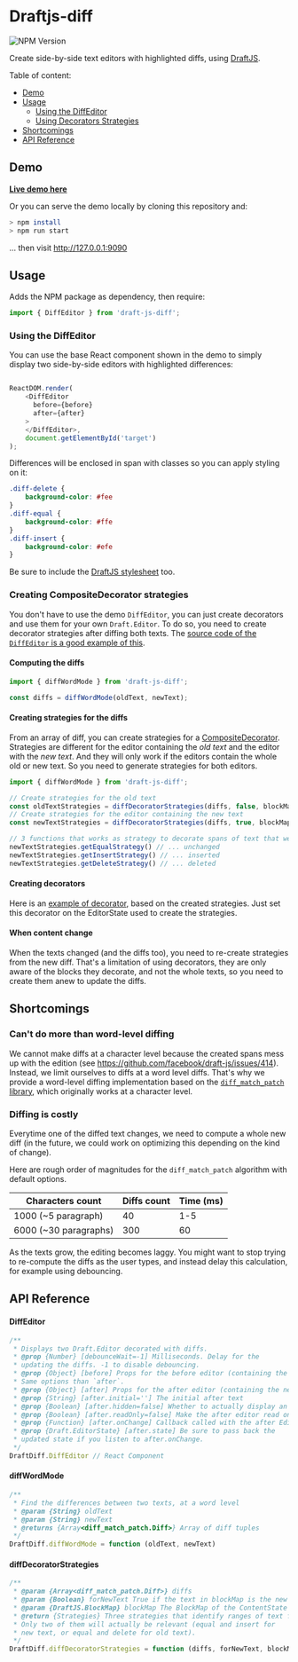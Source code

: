 # Draftjs-diff #

![NPM Version](https://badge.fury.io/js/draftjs-diff.svg)

Create side-by-side text editors with highlighted diffs, using [DraftJS](http://facebook.github.io/draft-js/).

Table of content:

- [Demo](#demo)
- [Usage](#usage)
  - [Using the DiffEditor](#using-the-diffeditor)
  - [Using Decorators Strategies](#creating-compositedecorator-strategies)
- [Shortcomings](#shortcomings)
- [API Reference](#api-reference)

## Demo

**[Live demo here](//soreine.github.io/draft-js-diff/)**

Or you can serve the demo locally by cloning this repository and:

```bash
> npm install
> npm run start
```

... then visit http://127.0.0.1:9090

## Usage

Adds the NPM package as dependency, then require:

```js
import { DiffEditor } from 'draft-js-diff';
```

### Using the DiffEditor

You can use the base React component shown in the demo to simply display two side-by-side editors with highlighted differences:

```js

ReactDOM.render(
    <DiffEditor
      before={before}
      after={after}
    >
    </DiffEditor>,
    document.getElementById('target')
);
```

Differences will be enclosed in span with classes so you can apply styling on it:

```css
.diff-delete {
    background-color: #fee
}
.diff-equal {
    background-color: #ffe
}
.diff-insert {
    background-color: #efe
}
```

Be sure to include the [DraftJS stylesheet](https://facebook.github.io/draft-js/docs/advanced-topics-issues-and-pitfalls.html#missing-draft-css) too.

### Creating CompositeDecorator strategies

You don't have to use the demo `DiffEditor`, you can just create decorators and use them for your  own `Draft.Editor`. To do so, you need to create decorator strategies after diffing both texts. The [source code of the `DiffEditor` is a good example of this](lib/diffEditor.js).

#### Computing the diffs

``` js
import { diffWordMode } from 'draft-js-diff';

const diffs = diffWordMode(oldText, newText);
```

#### Creating strategies for the diffs

From an array of diff, you can create strategies for a [CompositeDecorator](https://facebook.github.io/draft-js/docs/advanced-topics-decorators.html#compositedecorator). Strategies are different for the editor containing the _old text_ and the editor with the _new text_. And they will only work if the editors contain the whole old or new text. So you need to generate strategies for both editors.

```js
import { diffWordMode } from 'draft-js-diff';

// Create strategies for the old text
const oldTextStrategies = diffDecoratorStrategies(diffs, false, blockMap1);
// Create strategies for the editor containing the new text
const newTextStrategies = diffDecoratorStrategies(diffs, true, blockMap2);

// 3 functions that works as strategy to decorate spans of text that were...
newTextStrategies.getEqualStrategy() // ... unchanged
newTextStrategies.getInsertStrategy() // ... inserted
newTextStrategies.getDeleteStrategy() // ... deleted
```

#### Creating decorators

Here is an [example of decorator](lib/diffDecorator.js), based on the created strategies. Just set this decorator on the EditorState used to create the strategies.

#### When content change

When the texts changed (and the diffs too), you need to re-create strategies from the new diff. That's a limitation of using decorators, they are only aware of the blocks they decorate, and not the whole texts, so you need to create them anew to update the diffs.

## Shortcomings

### Can't do more than word-level diffing

We cannot make diffs at a character level because the created spans mess up with the edition (see https://github.com/facebook/draft-js/issues/414). Instead, we limit ourselves to diffs at a word level diffs. That's why we provide a word-level diffing implementation based on the [`diff_match_patch` library](https://www.npmjs.com/package/diff-match-patch), which originally works at a character level.

### Diffing is costly

Everytime one of the diffed text changes, we need to compute a whole new diff (in the future, we could work on optimizing this depending on the kind of change).

Here are rough order of magnitudes for the `diff_match_patch` algorithm with default options.

| Characters count | Diffs count | Time (ms) |
| ---------------- | --------- | --------- |
| 1000 (~5 paragraph) | 40 | 1-5  |
| 6000 (~30 paragraphs) | 300 | 60 |

As the texts grow, the editing becomes laggy. You might want to stop trying to re-compute the diffs as the user types, and instead delay this calculation, for example using debouncing.

## API Reference

#### DiffEditor

```js
/**
 * Displays two Draft.Editor decorated with diffs.
 * @prop {Number} [debounceWait=-1] Milliseconds. Delay for the
 * updating the diffs. -1 to disable debouncing.
 * @prop {Object} [before] Props for the before editor (containing the old text)
 * Same options than `after`.
 * @prop {Object} [after] Props for the after editor (containing the new text)
 * @prop {String} [after.initial=''] The initial after text
 * @prop {Boolean} [after.hidden=false] Whether to actually display an editor
 * @prop {Boolean} [after.readOnly=false] Make the after editor read only.
 * @prop {Function} [after.onChange] Callback called with the after EditorState changes.
 * @prop {Draft.EditorState} [after.state] Be sure to pass back the
 * updated state if you listen to after.onChange.
 */
DraftDiff.DiffEditor // React Component
```

#### diffWordMode

``` js
/**
 * Find the differences between two texts, at a word level
 * @param {String} oldText
 * @param {String} newText
 * @returns {Array<diff_match_patch.Diff>} Array of diff tuples
 */
DraftDiff.diffWordMode = function (oldText, newText)
```

#### diffDecoratorStrategies

``` js
/**
 * @param {Array<diff_match_patch.Diff>} diffs
 * @param {Boolean} forNewText True if the text in blockMap is the new text.
 * @param {DraftJS.BlockMap} blockMap The BlockMap of the ContentState to decorate
 * @return {Strategies} Three strategies that identify ranges of text for each type of diff.
 * Only two of them will actually be relevant (equal and insert for
 * new text, or equal and delete for old text).
 */
DraftDiff.diffDecoratorStrategies = function (diffs, forNewText, blockMap)
```
